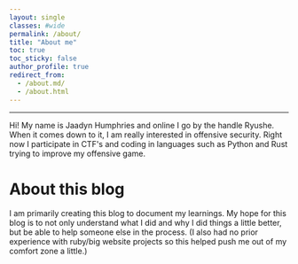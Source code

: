 ```yaml
---
layout: single
classes: #wide
permalink: /about/
title: "About me"
toc: true
toc_sticky: false
author_profile: true
redirect_from:
  - /about.md/
  - /about.html
---
```


---------
Hi! My name is Jaadyn Humphries and online I go by the handle Ryushe.  
When it comes down to it, I am really interested in offensive security. Right now I participate in CTF's and coding in languages such as Python and Rust trying to improve my offensive game.  

# About this blog
I am primarily creating this blog to document my learnings. My hope for this blog is to not only understand what I did and why I did things a little better, but be able to help someone else in the process. (I also had no prior experience with ruby/big website projects so this helped push me out of my comfort zone a little.)






